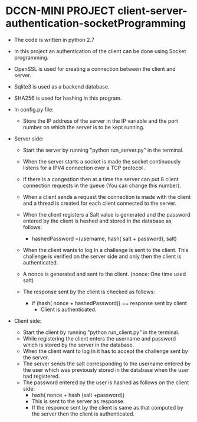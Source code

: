 # DCCN-MINI PROJECT client-server-authentication-socketProgramming


* The code is written in python 2.7
* In this project an authentication of the client can be done using Socket programming.

* OpenSSL is used for creating a connection between the client and server.
* Sqlite3 is used as a backend database.
* SHA256 is used for hashing in this program.


* In config.py file:
  * Store the IP address of the server in the IP variable and the port number on which the server is to be kept running.
  
* Server side:
  * Start the server by running "python run_server.py" in the terminal.
  * When the server starts a socket is made the socket continuously listens for a IPV4 connection over a TCP protocol .
  * If there is a congestion then at a time the server can put 8 client connection requests in the queue (You can change this number).
  * When a client sends a request the connection is made with the client and a thread is created for each client connected to the server.
  * When the client registers a Salt value is generated and the password entered by the client is hashed and stored in the database as follows:
    * hashedPassword =(username, hash( salt + password), salt)
    
  * When the client wants to log In a challenge is sent to the client. This challenge is verified on the server side and only then the client is authenticated.
  * A nonce is generated and sent to the client. (nonce: One time used salt)
  * The response sent by the client is checked as follows:
    * if (hash( nonce + hashedPassword)) == response sent by client
      - Client is authenticated.
  
  
* Client side:
  * Start the client by running "python run_client.py" in the terminal.
  * While registering the client enters the username and password which is stored by the server in the database.
  * When the client want to log In it has to accept the challenge sent by the server.
  * The server sends the salt corresponding to the username entered by the user which was previously stored in the database when the user had registered.
  * The password entered by the user is hashed as follows on the client side:
    * hash( nonce + hash (salt +password))
    * This is sent to the server as response.
    * If the responce sent by the client is same as that computed by the server then the client is authenticated.
    

  


